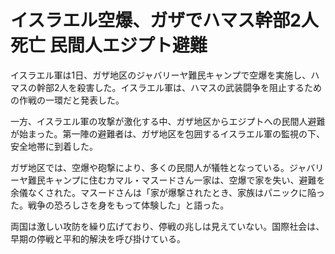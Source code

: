 # イスラエル空爆、ガザでハマス幹部2人死亡 民間人エジプト避難

イスラエル軍は1日、ガザ地区のジャバリーヤ難民キャンプで空爆を実施し、ハマスの幹部2人を殺害した。イスラエル軍は、ハマスの武装闘争を阻止するための作戦の一環だと発表した。

一方、イスラエル軍の攻撃が激化する中、ガザ地区からエジプトへの民間人避難が始まった。第一陣の避難者は、ガザ地区を包囲するイスラエル軍の監視の下、安全地帯に到着した。

ガザ地区では、空爆や砲撃により、多くの民間人が犠牲となっている。ジャバリーヤ難民キャンプに住むカマル・マスードさん一家は、空爆で家を失い、避難を余儀なくされた。マスードさんは「家が爆撃されたとき、家族はパニックに陥った。戦争の恐ろしさを身をもって体験した」と語った。

両国は激しい攻防を繰り広げており、停戦の兆しは見えていない。国際社会は、早期の停戦と平和的解決を呼び掛けている。
